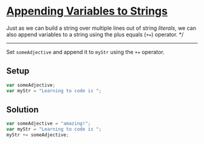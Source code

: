# [Appending Variables to Strings](https://learn.freecodecamp.org/javascript-algorithms-and-data-structures/basic-javascript/appending-variables-to-strings/)

Just as we can build a string over multiple lines out of string _literals_, we can also append variables to a string using the plus equals (`+=`) operator. \*/

---

Set `someAdjective` and append it to `myStr` using the `+=` operator.

## Setup

```js
var someAdjective;
var myStr = "Learning to code is ";
```

## Solution

```js
var someAdjective = "amazing!";
var myStr = "Learning to code is ";
myStr += someAdjective;
```